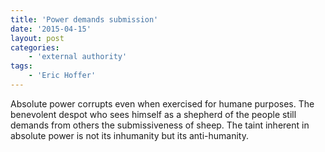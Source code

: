 ```yaml
---
title: 'Power demands submission'
date: '2015-04-15'
layout: post
categories:
    - 'external authority'
tags:
    - 'Eric Hoffer'
---
```


Absolute power corrupts even when exercised for humane purposes. The benevolent despot who sees himself as a shepherd of the people still demands from others the submissiveness of sheep. The taint inherent in absolute power is not its inhumanity but its anti-humanity.